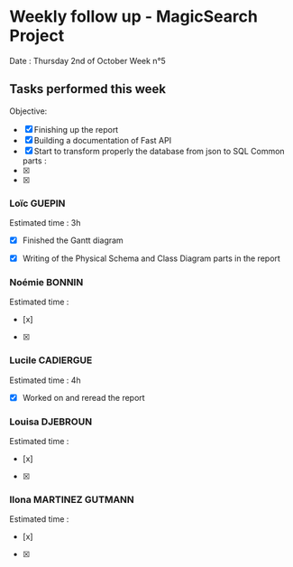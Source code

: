 # Weekly follow up - MagicSearch Project


Date : Thursday 2nd of October
Week n°5


## Tasks performed this week


Objective:
- [x] Finishing up the report
- [x] Building a documentation of Fast API
- [x] Start to transform properly the database from json to SQL
Common parts :
- [x] 
- [x] 




### Loïc GUEPIN
Estimated time : 3h
- [x] Finished the Gantt diagram
- [x] Writing of the Physical Schema and Class Diagram parts in the report


### Noémie BONNIN
Estimated time :
- [x] 
- [x] 


### Lucile CADIERGUE
Estimated time : 4h 
- [x] Worked on and reread the report


### Louisa DJEBROUN
Estimated time :
- [x] 
- [x] 


### Ilona MARTINEZ GUTMANN
Estimated time :
- [x] 
- [x] 
